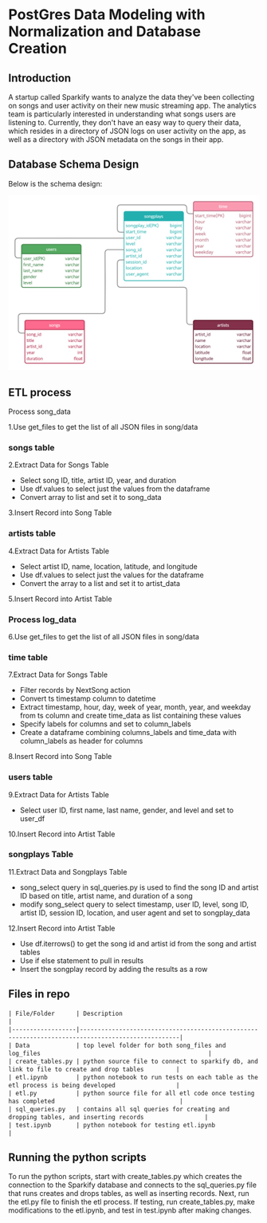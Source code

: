 # PostGres Data Modeling with Normalization and Database Creation

## Introduction

A startup called Sparkify wants to analyze the data they've been collecting on songs and user activity on their new music streaming app. The analytics team is particularly interested in understanding what songs users are listening to. Currently, they don't have an easy way to query their data, which resides in a directory of JSON logs on user activity on the app, as well as a directory with JSON metadata on the songs in their app.  

## Database Schema Design

Below is the schema design:

![DB Architecture](Images/PGDataModel.png)

## ETL process

Process song_data

1.Use get_files to get the list of all JSON files in song/data

### songs table

2.Extract Data for Songs Table

- Select song ID, title, artist ID, year, and duration
- Use df.values to select just the values from the dataframe
- Convert array to list and set it to song_data

3.Insert Record into Song Table

### artists table

4.Extract Data for Artists Table

- Select artist ID, name, location, latitude, and longitude
- Use df.values to select just the values for the dataframe
- Convert the array to a list and set it to artist_data

5.Insert Record into Artist Table

### Process log_data

6.Use get_files to get the list of all JSON files in song/data

### time table

7.Extract Data for Songs Table

- Filter records by NextSong action
- Convert ts timestamp column to datetime
- Extract timestamp, hour, day, week of year, month, year, and weekday from ts column and create time_data as list containing these values
- Specify labels for columns and set to column_labels
- Create a dataframe combining columns_labels and time_data with column_labels as header for columns

8.Insert Record into Song Table

### users table

9.Extract Data for Artists Table

- Select user ID, first name, last name, gender, and level and set to user_df

10.Insert Record into Artist Table

### songplays Table

11.Extract Data and Songplays Table

- song_select query in sql_queries.py is used to find the song ID and artist ID based on title, artist name, and duration of a song
- modify song_select query to select timestamp, user ID, level, song ID, artist ID, session ID, location, and user agent and set to songplay_data

12.Insert Record into Artist Table

- Use df.iterrows() to get the song id and artist id from the song and artist tables
- Use if else statement to pull in results
- Insert the songplay record by adding the results as a row

## Files in repo

    | File/Folder      | Description                                                                                      |
    |------------------|--------------------------------------------------------------------------------------------------|
    | Data             | top level folder for both song_files and log_files                                               |
    | create_tables.py | python source file to connect to sparkify db, and link to file to create and drop tables         |
    | etl.ipynb        | python notebook to run tests on each table as the etl process is being developed                 |
    | etl.py           | python source file for all etl code once testing has completed                                   |
    | sql_queries.py   | contains all sql queries for creating and dropping tables, and inserting records                 |
    | test.ipynb       | python notebook for testing etl.ipynb                                                            |

## Running the python scripts

To run the python scripts, start with create_tables.py which creates the connection to the Sparkify database and connects to the sql_queries.py file that runs creates and drops tables, as well as inserting records. Next, run the etl.py file to finish the etl process.
If testing, run create_tables.py, make modifications to the etl.ipynb, and test in test.ipynb after making changes.
